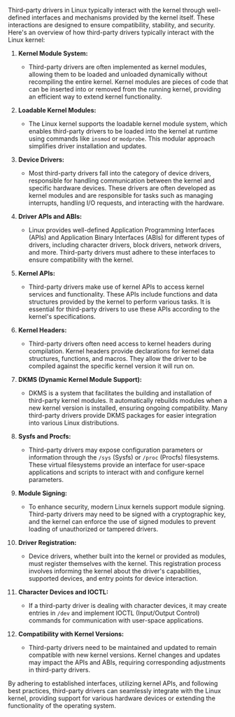 Third-party drivers in Linux typically interact with the kernel through well-defined interfaces and mechanisms provided by the kernel itself. These interactions are designed to ensure compatibility, stability, and security. Here's an overview of how third-party drivers typically interact with the Linux kernel:

1. **Kernel Module System:**
   - Third-party drivers are often implemented as kernel modules, allowing them to be loaded and unloaded dynamically without recompiling the entire kernel. Kernel modules are pieces of code that can be inserted into or removed from the running kernel, providing an efficient way to extend kernel functionality.

2. **Loadable Kernel Modules:**
   - The Linux kernel supports the loadable kernel module system, which enables third-party drivers to be loaded into the kernel at runtime using commands like `insmod` or `modprobe`. This modular approach simplifies driver installation and updates.

3. **Device Drivers:**
   - Most third-party drivers fall into the category of device drivers, responsible for handling communication between the kernel and specific hardware devices. These drivers are often developed as kernel modules and are responsible for tasks such as managing interrupts, handling I/O requests, and interacting with the hardware.

4. **Driver APIs and ABIs:**
   - Linux provides well-defined Application Programming Interfaces (APIs) and Application Binary Interfaces (ABIs) for different types of drivers, including character drivers, block drivers, network drivers, and more. Third-party drivers must adhere to these interfaces to ensure compatibility with the kernel.

5. **Kernel APIs:**
   - Third-party drivers make use of kernel APIs to access kernel services and functionality. These APIs include functions and data structures provided by the kernel to perform various tasks. It is essential for third-party drivers to use these APIs according to the kernel's specifications.

6. **Kernel Headers:**
   - Third-party drivers often need access to kernel headers during compilation. Kernel headers provide declarations for kernel data structures, functions, and macros. They allow the driver to be compiled against the specific kernel version it will run on.

7. **DKMS (Dynamic Kernel Module Support):**
   - DKMS is a system that facilitates the building and installation of third-party kernel modules. It automatically rebuilds modules when a new kernel version is installed, ensuring ongoing compatibility. Many third-party drivers provide DKMS packages for easier integration into various Linux distributions.

8. **Sysfs and Procfs:**
   - Third-party drivers may expose configuration parameters or information through the `/sys` (Sysfs) or `/proc` (Procfs) filesystems. These virtual filesystems provide an interface for user-space applications and scripts to interact with and configure kernel parameters.

9. **Module Signing:**
   - To enhance security, modern Linux kernels support module signing. Third-party drivers may need to be signed with a cryptographic key, and the kernel can enforce the use of signed modules to prevent loading of unauthorized or tampered drivers.

10. **Driver Registration:**
    - Device drivers, whether built into the kernel or provided as modules, must register themselves with the kernel. This registration process involves informing the kernel about the driver's capabilities, supported devices, and entry points for device interaction.

11. **Character Devices and IOCTL:**
    - If a third-party driver is dealing with character devices, it may create entries in `/dev` and implement IOCTL (Input/Output Control) commands for communication with user-space applications.

12. **Compatibility with Kernel Versions:**
    - Third-party drivers need to be maintained and updated to remain compatible with new kernel versions. Kernel changes and updates may impact the APIs and ABIs, requiring corresponding adjustments in third-party drivers.

By adhering to established interfaces, utilizing kernel APIs, and following best practices, third-party drivers can seamlessly integrate with the Linux kernel, providing support for various hardware devices or extending the functionality of the operating system.
